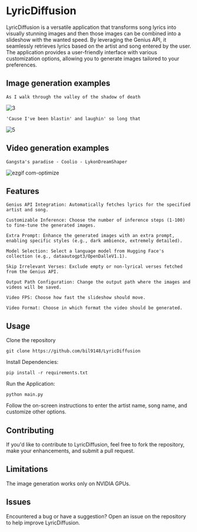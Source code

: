 <h1>LyricDiffusion</h1>

LyricDiffusion is a versatile application that transforms song lyrics into visually stunning images and then those images can be combined into a slideshow with the wanted speed.
By leveraging the Genius API, it seamlessly retrieves lyrics based on the artist and song entered by the user. 
The application provides a user-friendly interface with various customization options, allowing you to generate images tailored to your preferences.

<h2>Image generation examples</h2>

    As I walk through the valley of the shadow of death

![3](https://github.com/bil9148/LyricDiffusion/assets/104930566/8eeffd72-acdf-433a-962b-fce81b253d44)

    'Cause I've been blastin' and laughin' so long that
    
![5](https://github.com/bil9148/LyricDiffusion/assets/104930566/b5a94e21-5e75-4d82-98df-5dc198876ba8)

<h2>Video generation examples</h2>

    Gangsta's paradise - Coolio - LykonDreamShaper

![ezgif com-optimize](https://github.com/bil9148/LyricDiffusion/assets/104930566/9f3b7249-bb0e-438c-81f8-18b5f3f9c46c)

<h2>Features</h2>

    Genius API Integration: Automatically fetches lyrics for the specified artist and song.

    Customizable Inference: Choose the number of inference steps (1-100) to fine-tune the generated images.

    Extra Prompt: Enhance the generated images with an extra prompt, enabling specific styles (e.g., dark ambience, extremely detailed).

    Model Selection: Select a language model from Hugging Face's collection (e.g., dataautogpt3/OpenDalleV1.1).

    Skip Irrelevant Verses: Exclude empty or non-lyrical verses fetched from the Genius API.

    Output Path Configuration: Change the output path where the images and videos will be saved.

    Video FPS: Choose how fast the slideshow should move.

    Video Format: Choose in which format the video should be generated.

<h2>Usage</h2>

Clone the repository

    git clone https://github.com/bil9148/LyricDiffusion


Install Dependencies:

    pip install -r requirements.txt

Run the Application:

    python main.py

Follow the on-screen instructions to enter the artist name, song name, and customize other options.

<h2>Contributing</h2>

If you'd like to contribute to LyricDiffusion, feel free to fork the repository, make your enhancements, and submit a pull request.

<h2>Limitations</h2>

The image generation works only on NVIDIA GPUs.

<h2>Issues</h2>

Encountered a bug or have a suggestion? Open an issue on the repository to help improve LyricDiffusion.

